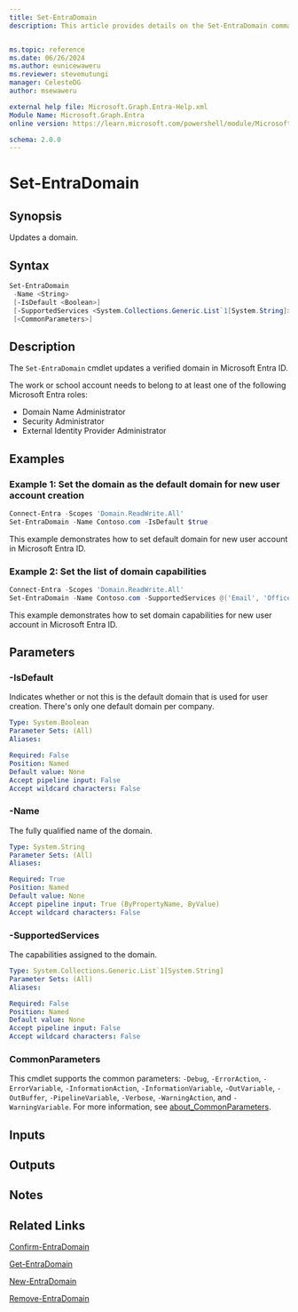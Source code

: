 ```yaml
---
title: Set-EntraDomain
description: This article provides details on the Set-EntraDomain command.


ms.topic: reference
ms.date: 06/26/2024
ms.author: eunicewaweru
ms.reviewer: stevemutungi
manager: CelesteDG
author: msewaweru

external help file: Microsoft.Graph.Entra-Help.xml
Module Name: Microsoft.Graph.Entra
online version: https://learn.microsoft.com/powershell/module/Microsoft.Graph.Entra/Set-EntraDomain

schema: 2.0.0
---
```


# Set-EntraDomain

## Synopsis

Updates a domain.

## Syntax

```powershell
Set-EntraDomain
 -Name <String>
 [-IsDefault <Boolean>]
 [-SupportedServices <System.Collections.Generic.List`1[System.String]>]
 [<CommonParameters>]
```

## Description

The `Set-EntraDomain` cmdlet updates a verified domain in Microsoft Entra ID.

The work or school account needs to belong to at least one of the following Microsoft Entra roles:

- Domain Name Administrator
- Security Administrator
- External Identity Provider Administrator

## Examples

### Example 1: Set the domain as the default domain for new user account creation

```powershell
Connect-Entra -Scopes 'Domain.ReadWrite.All'
Set-EntraDomain -Name Contoso.com -IsDefault $true
```

This example demonstrates how to set default domain for new user account in Microsoft Entra ID.  

### Example 2: Set the list of domain capabilities

```powershell
Connect-Entra -Scopes 'Domain.ReadWrite.All'
Set-EntraDomain -Name Contoso.com -SupportedServices @('Email', 'OfficeCommunicationsOnline')
```

This example demonstrates how to set domain capabilities for new user account in Microsoft Entra ID.  

## Parameters

### -IsDefault

Indicates whether or not this is the default domain that is used for user creation.
There's only one default domain per company.

```yaml
Type: System.Boolean
Parameter Sets: (All)
Aliases:

Required: False
Position: Named
Default value: None
Accept pipeline input: False
Accept wildcard characters: False
```

### -Name

The fully qualified name of the domain.

```yaml
Type: System.String
Parameter Sets: (All)
Aliases:

Required: True
Position: Named
Default value: None
Accept pipeline input: True (ByPropertyName, ByValue)
Accept wildcard characters: False
```

### -SupportedServices

The capabilities assigned to the domain.

```yaml
Type: System.Collections.Generic.List`1[System.String]
Parameter Sets: (All)
Aliases:

Required: False
Position: Named
Default value: None
Accept pipeline input: False
Accept wildcard characters: False
```

### CommonParameters

This cmdlet supports the common parameters: `-Debug`, `-ErrorAction`, `-ErrorVariable`, `-InformationAction`, `-InformationVariable`, `-OutVariable`, `-OutBuffer`, `-PipelineVariable`, `-Verbose`, `-WarningAction`, and `-WarningVariable`. For more information, see [about_CommonParameters](https://go.microsoft.com/fwlink/?LinkID=113216).

## Inputs

## Outputs

## Notes

## Related Links

[Confirm-EntraDomain](Confirm-EntraDomain.md)

[Get-EntraDomain](Get-EntraDomain.md)

[New-EntraDomain](New-EntraDomain.md)

[Remove-EntraDomain](Remove-EntraDomain.md)
